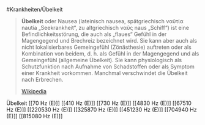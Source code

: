 #Krankheiten/Übelkeit

> **Übelkeit** oder Nausea (lateinisch nausea, spätgriechisch ναῦτία nautía „Seekrankheit“, zu altgriechisch ναῦς naus „Schiff“) ist eine Befindlichkeitsstörung, die auch als „flaues“ Gefühl in der Magengegend und Brechreiz bezeichnet wird. Sie kann aber auch als nicht lokalisierbares Gemeingefühl (Zönästhesie) auftreten oder als Kombination von beidem, d. h. als Gefühl in der Magengegend und als Gemeingefühl (allgemeine Übelkeit). Sie kann physiologisch als Schutzfunktion nach Aufnahme von Schadstoffen oder als Symptom einer Krankheit vorkommen. Manchmal verschwindet die Übelkeit nach Erbrechen.
>
> [Wikipedia](https://de.wikipedia.org/wiki/%C3%9Cbelkeit)

Übelkeit
[[70 Hz (E)]]
[[410 Hz (E)]]
[[730 Hz (E)]]
[[4830 Hz (E)]]
[[67510 Hz (E)]]
[[220530 Hz (E)]]
[[325870 Hz (E)]]
[[451230 Hz (E)]]
[[704940 Hz (E)]]
[[815080 Hz (E)]]